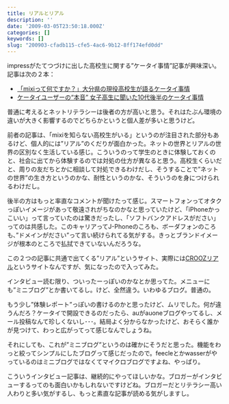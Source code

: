 ```yaml
---
title: リアルとリアル
description: ''
date: '2009-03-05T23:50:18.000Z'
categories: []
keywords: []
slug: "200903-cfadb115-cfe5-4ac6-9b12-8ff174efd0dd"
---
```

impressがたてつづけに出した高校生に関する”ケータイ事情”記事が興味深い。記事は次の２本：

*   [「mixiって何ですか？」大分県の現役高校生が語るケータイ事情](http://internet.watch.impress.co.jp/cda/event/2009/02/23/22536.html)
*   [ケータイユーザーの“本音” 女子高生に聞いた10代後半のケータイ事情](http://k-tai.impress.co.jp/cda/article/interview/44338.html)

普通に考えるとネットリテラシーは後者の方が高いと思う。それはたぶん環境の違いが大きく影響するのでどちらかというと個人差が多いと思うけど。

前者の記事は、「mixiを知らない高校生がいる」というのが注目された部分もあるけど、個人的には”リアル”のくだりが面白かった。ネットの世界とリアルの世界の区別なく生活している感じ。こういうのって学生のときに体験しておくのと、社会に出てから体験するのでは対処の仕方が異なると思う。高校生くらいだと、周りの友だちとかに相談して対処できるわけだし、そうすることで”ネットの世界”の生き方というのかな、耐性というのかな、そういうのを身につけられるわけだし。

後半の方はもっと率直なコメントが聞けたって感じ。スマートフォンってオタクっぽいイメージがあって敬遠されがちなのかなと思っていたけど、「iPhoneかっこいい」って言っていたのは驚きだったし、「ソフトバンクアドレスがださい」ってのは共感した。このキャリアってJ-Phoneのころも、ボーダフォンのころも、”ドメインがださい”って言い続けられてる気がする。きっとブランドイメージが根本のところで払拭できていないんだろうな。

この２つの記事に共通で出てくる”リアル”というサイト、実際には[CROOZリアル](http://real.crooz.jp/)というサイトなんですが、気になったので入ってみた。

インタビュー読む限り、ついったーっぽいのかなとか思ってた。メニューにも”ミニブログ”とか書いてるし。けど、全然違う。いわゆるブログ。普通の。

もう少し”体験レポート”っぽいの書けるのかと思ったけど、ムリでした。何が違うんだろ？ケータイで開設できるのだったら、auがauoneブログやってるし、メール投稿なんて珍しくないし･･･。結局よく分からなかったけど、おそらく誰かが見つけて、わっと広がってって感じなんでしょうね。

それにしても、これが”ミニブログ”というのは確かにそうだと思った。機能をわっと絞ってシンプルにしたブログって感じだったので。feecleとかwasserがやっているのはミニブログではなくてマイクロブログですよね、やっぱり。

こういうインタビュー記事は、継続的にやってほしいかな。ブロガーがインタビューするってのも面白いかもしれないですけどね。ブロガーだとリテラシー高い人わりと多い気がするし、もっと素直な記事が読める気がしますし。